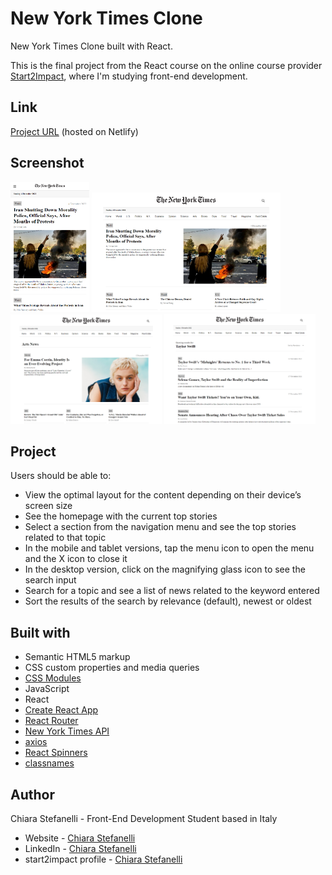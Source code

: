 # New York Times Clone

New York Times Clone built with React.

This is the final project from the React course on the online course provider [Start2Impact](https://www.start2impact.it/), where I'm studying front-end development.

## Link

[Project URL](https://new-york-times-clone-react.netlify.app/) (hosted on Netlify)

## Screenshot

<img src="./screenshots/newyorktimes-clone-mobile-preview.png" alt="New York Times clone mobile preview" width="25%"> <img src="./screenshots/newyorktimes-clone-desktop-preview.png" alt="New York Times clone desktop preview" width="60%">
<img src="./screenshots/newyorktimes-clone-section-preview.png" alt="New York Times clone section preview" width="48%"> <img src="./screenshots/newyorktimes-clone-search-results-preview.png" alt="New York Times clone search results preview" width="48%">

## Project

Users should be able to:

- View the optimal layout for the content depending on their device’s screen size
- See the homepage with the current top stories
- Select a section from the navigation menu and see the top stories related to that topic
- In the mobile and tablet versions, tap the menu icon to open the menu and the X icon to close it
- In the desktop version, click on the magnifying glass icon to see the search input
- Search for a topic and see a list of news related to the keyword entered
- Sort the results of the search by relevance (default), newest or oldest

## Built with

- Semantic HTML5 markup
- CSS custom properties and media queries
- [CSS Modules](https://github.com/css-modules/css-modules)
- JavaScript
- React
- [Create React App](https://create-react-app.dev/)
- [React Router](https://reactrouter.com/en/main)
- [New York Times API](https://developer.nytimes.com/)
- [axios](https://axios-http.com/)
- [React Spinners](https://www.npmjs.com/package/react-spinners)
- [classnames](https://www.npmjs.com/package/classnames)

## Author

Chiara Stefanelli - Front-End Development Student based in Italy

- Website - [Chiara Stefanelli](https://chiarastefanelli.netlify.app/)
- LinkedIn - [Chiara Stefanelli](https://www.linkedin.com/in/chiarastefanelli/?locale=en_US)
- start2impact profile - [Chiara Stefanelli](https://talent.start2impact.it/profile/chiara-stefanelli-13)
